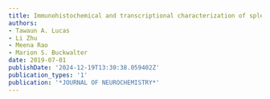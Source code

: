 ```yaml
---
title: Immunohistochemical and transcriptional characterization of spleen glia
authors:
- Tawaun A. Lucas
- Li Zhu
- Meena Rao
- Marion S. Buckwalter
date: 2019-07-01
publishDate: '2024-12-19T13:30:38.059402Z'
publication_types: '1'
publication: '*JOURNAL OF NEUROCHEMISTRY*'
---
```

